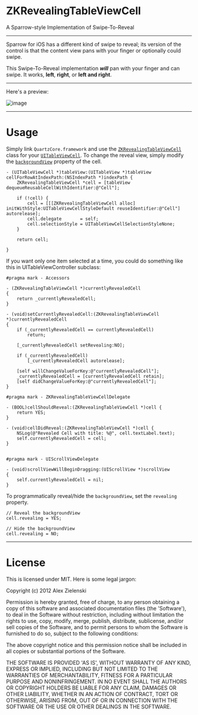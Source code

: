 ZKRevealingTableViewCell
========================

A Sparrow-style Implementation of Swipe-To-Reveal

---

Sparrow for iOS has a different kind of swipe to reveal; its version of the control is that the content view pans with your finger or optionally could swipe.

This Swipe-To-Reveal implementation ***will*** pan with your finger and can swipe. It works, **left**, **right**, or **left and right**.

---

Here's a preview:

![image](https://github.com/alexzielenski/ZKRevealingTableViewCell/blob/master/Preview.png?raw=true)

---

Usage
===

Simply link `QuartzCore.framework` and use the [`ZKRevealingTableViewCell`](https://github.com/alexzielenski/ZKRevealingTableViewCell/blob/master/ZKRevealingTableViewCell/ZKRevealingTableViewCell.h) class for your [`UITableViewCell`](http://developer.apple.com/library/ios/#documentation/uikit/reference/UITableViewCell_Class/Reference/Reference.html). To change the reveal view, simply modify the [`backgroundView`](http://developer.apple.com/library/ios/documentation/uikit/reference/UITableViewCell_Class/Reference/Reference.html#//apple_ref/occ/instp/UITableViewCell/backgroundView) property of the cell.

```objc
- (UITableViewCell *)tableView:(UITableView *)tableView cellForRowAtIndexPath:(NSIndexPath *)indexPath {
	ZKRevealingTableViewCell *cell = [tableView dequeueReusableCellWithIdentifier:@"Cell"];
	
	if (!cell) {
		cell = [[[ZKRevealingTableViewCell alloc] initWithStyle:UITableViewCellStyleDefault reuseIdentifier:@"Cell"] autorelease];
		cell.delegate       = self;
		cell.selectionStyle = UITableViewCellSelectionStyleNone;
	}
	
	return cell;
	
}
```

If you want only one item selected at a time, you could do something like this in UITableViewController subclass:

```objc
#pragma mark - Accessors

- (ZKRevealingTableViewCell *)currentlyRevealedCell
{
	return _currentlyRevealedCell;
}

- (void)setCurrentlyRevealedCell:(ZKRevealingTableViewCell *)currentlyRevealedCell
{
	if (_currentlyRevealedCell == currentlyRevealedCell)
		return;
	
	[_currentlyRevealedCell setRevealing:NO];
	
	if (_currentlyRevealedCell)
		[_currentlyRevealedCell autorelease];
	
	[self willChangeValueForKey:@"currentlyRevealedCell"];
	_currentlyRevealedCell = [currentlyRevealedCell retain];
	[self didChangeValueForKey:@"currentlyRevealedCell"];
}

#pragma mark - ZKRevealingTableViewCellDelegate

- (BOOL)cellShouldReveal:(ZKRevealingTableViewCell *)cell {
	return YES;
}

- (void)cellDidReveal:(ZKRevealingTableViewCell *)cell {
	NSLog(@"Revealed Cell with title: %@", cell.textLabel.text);
	self.currentlyRevealedCell = cell;
}


#pragma mark - UIScrollViewDelegate

- (void)scrollViewWillBeginDragging:(UIScrollView *)scrollView
{
	self.currentlyRevealedCell = nil;
}
```

To programmatically reveal/hide the `backgroundView`, set the `revealing` property.

```objc
// Reveal the backgroundView
cell.revealing = YES;

// Hide the backgroundView
cell.revealing = NO;
```

---

License
===
This is licensed under MIT. Here is some legal jargon:

Copyright (c) 2012 Alex Zielenski

Permission is hereby granted, free of charge, to any person obtaining a copy of this software and associated documentation files (the 'Software'), to deal in the Software without restriction, including without limitation the rights to use, copy, modify, merge, publish, distribute, sublicense, and/or sell copies of the Software, and to permit persons to whom the Software is furnished to do so, subject to the following conditions:

The above copyright notice and this permission notice shall be included in all copies or substantial portions of the Software.

THE SOFTWARE IS PROVIDED 'AS IS', WITHOUT WARRANTY OF ANY KIND, EXPRESS OR IMPLIED, INCLUDING BUT NOT LIMITED TO THE WARRANTIES OF MERCHANTABILITY, FITNESS FOR A PARTICULAR PURPOSE AND NONINFRINGEMENT. IN NO EVENT SHALL THE AUTHORS OR COPYRIGHT HOLDERS BE LIABLE FOR ANY CLAIM, DAMAGES OR OTHER LIABILITY, WHETHER IN AN ACTION OF CONTRACT, TORT OR OTHERWISE, ARISING FROM, OUT OF OR IN CONNECTION WITH THE SOFTWARE OR THE USE OR OTHER DEALINGS IN THE SOFTWARE.